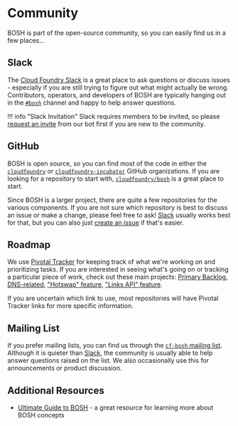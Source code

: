 # Community

BOSH is part of the open-source community, so you can easily find us in a few places...


## Slack

The [Cloud Foundry Slack](https://cloudfoundry.slack.com) is a great place to ask questions or discuss issues - especially if you are still trying to figure out what might actually be wrong. Contributors, operators, and developers of BOSH are typically hanging out in the [`#bosh`](https://cloudfoundry.slack.com/messages/C02HPPYQ2/) channel and happy to help answer questions.

!!! info "Slack Invitation"
    Slack requires members to be invited, so please [request an invite](https://slack.cloudfoundry.org/) from our bot first if you are new to the community.


## GitHub

BOSH is open source, so you can find most of the code in either the [`cloudfoundry`](https://github.com/cloudfoundry) or [`cloudfoundry-incubator`](https://github.com/cloudfoundry-incubator) GitHub organizations. If you are looking for a repository to start with, [`cloudfoundry/bosh`](https://github.com/cloudfoundry/bosh) is a great place to start.

Since BOSH is a larger project, there are quite a few repositories for the various components. If you are not sure which repository is best to discuss an issue or make a change, please feel free to ask! [Slack](#slack) usually works best for that, but you can also just [create an issue](https://github.com/cloudfoundry/bosh/issues/new) if that's easier.


## Roadmap

We use [Pivotal Tracker](https://www.pivotaltracker.com/) for keeping track of what we're working on and prioritizing tasks. If you are interested in seeing what's going on or tracking a particular piece of work, check out these main projects: [Primary Backlog](https://www.pivotaltracker.com/n/projects/956238), [DNS-related](https://www.pivotaltracker.com/n/projects/2139998), ["Hotswap" feature](https://www.pivotaltracker.com/n/projects/2132441), ["Links API" feature](https://www.pivotaltracker.com/n/projects/2132440).

If you are uncertain which link to use, most repositories will have Pivotal Tracker links for more specific information.


## Mailing List

If you prefer mailing lists, you can find us through the [`cf-bosh` mailing list](https://lists.cloudfoundry.org/g/cf-bosh). Although it is quieter than [Slack](#slack), the community is usually able to help answer questions raised on the list. We also occasionally use this for announcements or product discussion.


## Additional Resources

 * [Ultimate Guide to BOSH](https://ultimateguidetobosh.com/) - a great resource for learning more about BOSH concepts
